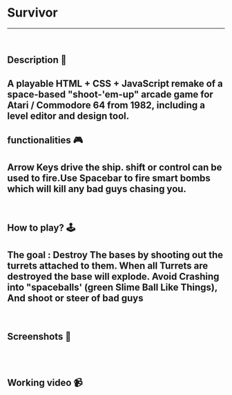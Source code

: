 # **Survivor** 

---

<br>

## **Description 📃**
A playable HTML + CSS + JavaScript remake of a space-based "shoot-'em-up" arcade game for Atari / Commodore 64 from 1982, including a level editor and design tool.
- 

## **functionalities 🎮**
Arrow Keys drive the ship. shift or control can be used to fire.Use Spacebar to fire smart bombs which will kill any bad guys chasing you.
- 
<br>

## **How to play? 🕹️**
The goal : Destroy The bases by shooting out the turrets attached to them. When all Turrets are destroyed the base will explode.
Avoid Crashing into "spaceballs' (green Slime Ball Like Things), And shoot or steer of bad guys
- 

<br>

## **Screenshots 📸**

<br>
<!-- add your screenshots like this -->
<!-- ![image](url) -->

<br>

## **Working video 📹**
<!-- add your working video over here -->